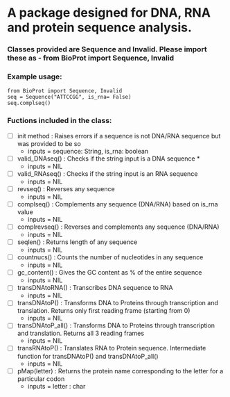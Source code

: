  # A package designed for DNA, RNA and protein sequence analysis.
 ### Classes provided are Sequence and Invalid. Please import these as - from BioProt import Sequence, Invalid
 ### Example usage: 
 ```
from BioProt import Sequence, Invalid 
seq = Sequence("ATTCCGG", is_rna= False) 
seq.complseq()
```

 ### Fuctions included in the class:
- [ ] init method : Raises errors if a sequence is not DNA/RNA sequence but was provided to be so
  * inputs = sequence: String, is_rna: boolean
- [ ] valid_DNAseq() : Checks if the string input is a DNA sequence *
  * inputs = NIL 
- [ ] valid_RNAseq() : Checks if the string input is an RNA sequence
  * inputs = NIL 
- [ ] revseq() : Reverses any sequence
  * inputs = NIL 
- [ ] complseq() : Complements any sequence (DNA/RNA) based on is_rna value
  * inputs = NIL 
- [ ] complrevseq() : Reverses and complements any sequence (DNA/RNA)
  * inputs = NIL 
- [ ] seqlen() : Returns length of any sequence
  * inputs = NIL 
- [ ] countnucs() : Counts the number of nucleotides in any sequence
  * inputs = NIL 
- [ ] gc_content() : Gives the GC content as % of the entire sequence
  * inputs = NIL 
- [ ] transDNAtoRNA() : Transcribes DNA sequence to RNA
  * inputs = NIL 
- [ ] transDNAtoP() : Transforms DNA to Proteins through transcription and translation. Returns only first reading frame (starting from 0)
  * inputs = NIL 
- [ ] transDNAtoP_all() : Transforms DNA to Proteins through transcription and translation. Returns all 3 reading frames 
  * inputs = NIL 
- [ ] transRNAtoP() : Translates RNA to Protein sequence. Intermediate function for transDNAtoP() and transDNAtoP_all()
  * inputs = NIL 
- [ ] pMap(letter) : Returns the protein name corresponding to the letter for a particular codon
  * inputs = letter : char
    
